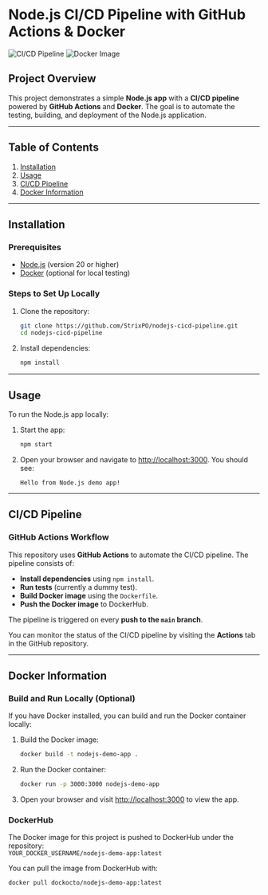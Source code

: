 # Node.js CI/CD Pipeline with GitHub Actions & Docker

![CI/CD Pipeline](https://github.com/StrixPO/nodejs-cicd-pipeline/actions/workflows/main.yml/badge.svg)
![Docker Image](https://hub.docker.com/repository/docker/dockocto/nodejs-demo-app/general)

## Project Overview

This project demonstrates a simple **Node.js app** with a **CI/CD pipeline** powered by **GitHub Actions** and **Docker**. The goal is to automate the testing, building, and deployment of the Node.js application.

---

## Table of Contents

1. [Installation](#installation)
2. [Usage](#usage)
3. [CI/CD Pipeline](#cicd-pipeline)
4. [Docker Information](#docker-information)
---

## Installation

### Prerequisites

- [Node.js](https://nodejs.org/) (version 20 or higher)
- [Docker](https://www.docker.com/) (optional for local testing)

### Steps to Set Up Locally

1. Clone the repository:

   ```bash
   git clone https://github.com/StrixPO/nodejs-cicd-pipeline.git
   cd nodejs-cicd-pipeline
   ```

2. Install dependencies:
   ```bash
   npm install
   ```

---

## Usage

To run the Node.js app locally:

1. Start the app:

   ```bash
   npm start
   ```

2. Open your browser and navigate to [http://localhost:3000](http://localhost:3000). You should see:
   ```
   Hello from Node.js demo app!
   ```

---

## CI/CD Pipeline

### GitHub Actions Workflow

This repository uses **GitHub Actions** to automate the CI/CD pipeline. The pipeline consists of:

- **Install dependencies** using `npm install`.
- **Run tests** (currently a dummy test).
- **Build Docker image** using the `Dockerfile`.
- **Push the Docker image** to DockerHub.

The pipeline is triggered on every **push to the `main` branch**.

You can monitor the status of the CI/CD pipeline by visiting the **Actions** tab in the GitHub repository.

---

## Docker Information

### Build and Run Locally (Optional)

If you have Docker installed, you can build and run the Docker container locally:

1. Build the Docker image:

   ```bash
   docker build -t nodejs-demo-app .
   ```

2. Run the Docker container:

   ```bash
   docker run -p 3000:3000 nodejs-demo-app
   ```

3. Open your browser and visit [http://localhost:3000](http://localhost:3000) to view the app.

### DockerHub

The Docker image for this project is pushed to DockerHub under the repository:  
`YOUR_DOCKER_USERNAME/nodejs-demo-app:latest`

You can pull the image from DockerHub with:

```bash
docker pull dockocto/nodejs-demo-app:latest
```



